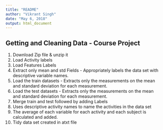```yaml
---
title: "README"
author: "Vikrant Singh"
date: "May 6, 2018"
output: html_document
---
```


## Getting and Cleaning Data - Course Project
1. Download Zip file & unzip it
2. Load Activity labels
3. Load Features Labels
4. Extract only mean and std Fields - Appropriately labels the data set with descriptive variable names.
5. Load the train datasets - Extracts only the measurements on the mean and standard deviation for each measurement.
6. Load the test datasets - Extracts only the measurements on the mean and standard deviation for each measurement.
7. Merge train and test followed by adding Labels
8. Uses descriptive activity names to name the activities in the data set
9. The average of each variable for each activity and each subject is calculated and added.
10. Tidy data set created in atxt file

